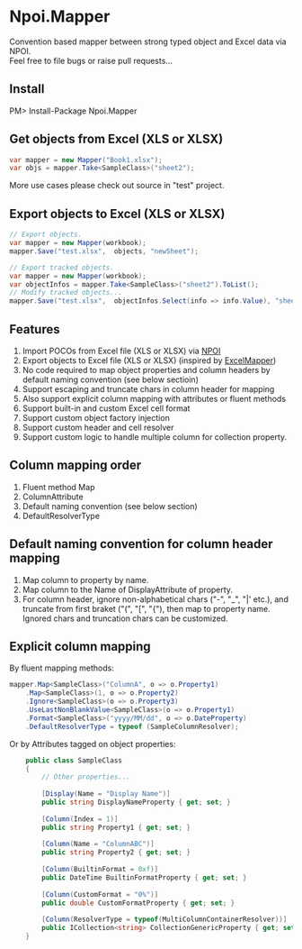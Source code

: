 # Npoi.Mapper
Convention based mapper between strong typed object and Excel data via NPOI.  
Feel free to file bugs or raise pull requests...

## Install

PM> Install-Package Npoi.Mapper

## Get objects from Excel (XLS or XLSX)

```C#
var mapper = new Mapper("Book1.xlsx");
var objs = mapper.Take<SampleClass>("sheet2");
```
More use cases please check out source in "test" project.

## Export objects to Excel (XLS or XLSX)

```C#
// Export objects.
var mapper = new Mapper(workbook);
mapper.Save("test.xlsx",  objects, "newSheet");

// Export tracked objects.
var mapper = new Mapper(workbook);
var objectInfos = mapper.Take<SampleClass>("sheet2").ToList();
// Modify tracked objects...
mapper.Save("test.xlsx",  objectInfos.Select(info => info.Value), "sheet2");
```

## Features

1. Import POCOs from Excel file (XLS or XLSX) via [NPOI](https://github.com/tonyqus/npoi)
2. Export objects to Excel file (XLS or XLSX) (inspired by [ExcelMapper](https://github.com/mganss/ExcelMapper))
3. No code required to map object properties and column headers by default naming convention (see below sectioin)
4. Support escaping and truncate chars in column header for mapping
4. Also support explicit column mapping with attributes or fluent methods
5. Support built-in and custom Excel cell format
6. Support custom object factory injection
7. Support custom header and cell resolver
8. Support custom logic to handle multiple column for collection property.

## Column mapping order

1. Fluent method Map<T>
2. ColumnAttribute
3. Default naming convention (see below section)
4. DefaultResolverType

## Default naming convention for column header mapping

1. Map column to property by name.
2. Map column to the Name of DisplayAttribute of property.
3. For column header, ignore non-alphabetical chars ("-", "_", "|' etc.), and truncate from first braket ("(", "[", "{"), then map to property name. Ignored chars and truncation chars can be customized.

## Explicit column mapping

By fluent mapping methods:

```C#
mapper.Map<SampleClass>("ColumnA", o => o.Property1)
    .Map<SampleClass>(1, o => o.Property2)
    .Ignore<SampleClass>(o => o.Property3)
    .UseLastNonBlankValue<SampleClass>(o => o.Property1)
    .Format<SampleClass>("yyyy/MM/dd", o => o.DateProperty)
    .DefaultResolverType = typeof (SampleColumnResolver);
```

Or by Attributes tagged on object properties:

```C#
    public class SampleClass
    {
        // Other properties...
        
        [Display(Name = "Display Name")]
        public string DisplayNameProperty { get; set; }
        
        [Column(Index = 1)]
        public string Property1 { get; set; }
        
        [Column(Name = "ColumnABC")]
        public string Property2 { get; set; }
        
        [Column(BuiltinFormat = 0xf)]
        public DateTime BuiltinFormatProperty { get; set; }
        
        [Column(CustomFormat = "0%")]
        public double CustomFormatProperty { get; set; }
        
        [Column(ResolverType = typeof(MultiColumnContainerResolver))]
        public ICollection<string> CollectionGenericProperty { get; set; }
    }
```

